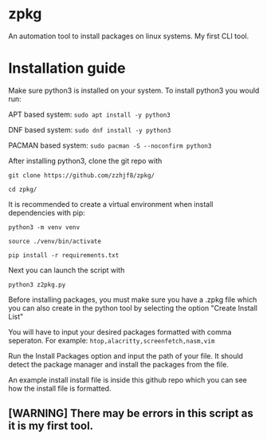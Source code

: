 # zpkg
An automation tool to install packages on linux systems. My first CLI tool.

# Installation guide
Make sure python3 is installed on your system. To install python3 you would run:

APT based system:
``` sudo apt install -y python3 ``` 

DNF based system:
``` sudo dnf install -y python3 ```

PACMAN based system:
``` sudo pacman -S --noconfirm python3 ```

After installing python3, clone the git repo with

``` git clone https://github.com/zzhjf8/zpkg/ ```

``` cd zpkg/ ```

It is recommended to create a virtual environment when install dependencies with pip:

``` python3 -m venv venv ```

``` source ./venv/bin/activate ```

``` pip install -r requirements.txt ```

Next you can launch the script with

``` python3 z2pkg.py ```

Before installing packages, you must make sure you have a .zpkg file which you can also create in the python tool by selecting the option "Create Install List"

You will have to input your desired packages formatted with comma seperaton. For example: ``` htop,alacritty,screenfetch,nasm,vim ```

Run the Install Packages option and input the path of your file. It should detect the package manager and install the packages from the file.

An example install install file is inside this github repo which you can see how the install file is formatted.

## [WARNING] There may be errors in this script as it is my first tool. 





